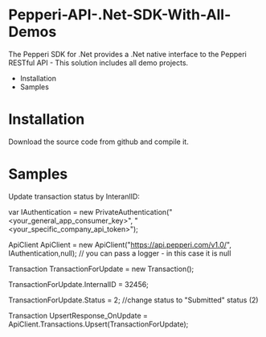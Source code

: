 # Pepperi-API-.Net-SDK-With-All-Demos

The Pepperi SDK for .Net provides a .Net native interface to the Pepperi RESTful API - This solution includes all demo projects.

* Installation
* Samples

# Installation

Download the source code from github and compile it.

# Samples

Update transaction status by InteranlID:

var IAuthentication = new PrivateAuthentication("<your_general_app_consumer_key>", "<your_specific_company_api_token>");

ApiClient ApiClient = new ApiClient("https://api.pepperi.com/v1.0/", IAuthentication,null); // you can pass a logger - in this case it is null

Transaction TransactionForUpdate = new Transaction();

TransactionForUpdate.InternalID = 32456;

TransactionForUpdate.Status = 2; //change status to "Submitted" status (2)

Transaction UpsertResponse_OnUpdate = ApiClient.Transactions.Upsert(TransactionForUpdate);

 
